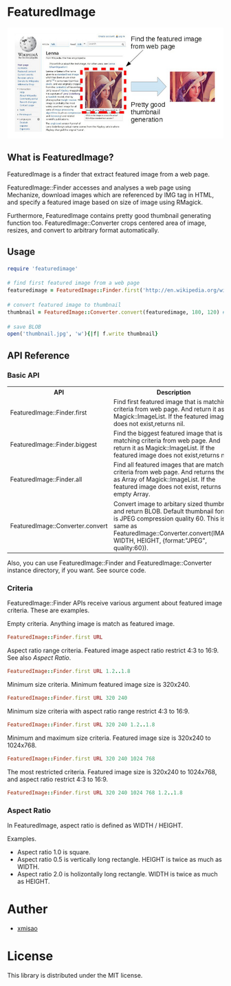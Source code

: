 # FeaturedImage

<img src="featuredimage.jpg">

## What is FeaturedImage?

FeaturedImage is a finder that extract featured image from a web page.

FeaturedImage::Finder accesses and analyses a web page using Mechanize, download images which are referenced by IMG tag in HTML, and specify a featured image based on size of image using RMagick.

Furthermore, FeaturedImage contains pretty good thumbnail generating function too. FeaturedImage::Converter crops centered area of image, resizes, and convert to arbitrary format automatically.

## Usage

```ruby
require 'featuredimage'

# find first featured image from a web page
featuredimage = FeaturedImage::Finder.first('http://en.wikipedia.org/wiki/Lenna')

# convert featured image to thumbnail
thumbnail = FeaturedImage::Converter.convert(featuredimage, 180, 120) # return BLOB

# save BLOB
open('thumbnail.jpg', 'w'){|f| f.write thumbnail}
```

## API Reference

### Basic API

<table>
<tr><th>API</th><th>Description</th></tr>
<tr><td>FeaturedImage::Finder.first</td><td>Find first featured image that is matching criteria from web page. And return it as Magick::ImageList. If the featured image does not exist,returns nil.</td></tr>
<tr><td>FeaturedImage::Finder.biggest</td><td>Find the biggest featured image that is matching criteria from web page. And return it as Magick::ImageList. If the featured image does not exist,returns nil.</td></tr>
<tr><td>FeaturedImage::Finder.all</td><td>Find all featured images that are matching criteria from web page. And returns them as Array of Magick::ImageList. If the featured image does not exist, returns empty Array.</td></tr>
<tr><td>FeaturedImage::Converter.convert</td><td>Convert image to arbitary sized thumbnai and return BLOB. Default thumbnail format is JPEG compression quality 60. This is same as FeaturedImage::Converter.convert(IMAGE, WIDTH, HEIGHT, {format:"JPEG", quality:60}).</td></tr>
</table>

Also, you can use FeaturedImage::Finder and FeaturedImage::Converter instance directory, if you want. See source code.

### Criteria

FeaturedImage::Finder APIs receive various argument about featured image criteria. These are examples.

Empty criteria. Anything image is match as featured image.

```ruby
FeaturedImage::Finder.first URL
```

Aspect ratio range criteria. Featured image aspect ratio restrict 4:3 to 16:9. See also _Aspect Ratio_.

```ruby
FeaturedImage::Finder.first URL 1.2..1.8
```

Minimum size criteria. Minimum featured image size is 320x240.

```ruby
FeaturedImage::Finder.first URL 320 240
```

Minimum size criteria with aspect ratio range restrict 4:3 to 16:9.

```ruby
FeaturedImage::Finder.first URL 320 240 1.2..1.8
```

Minimum and maximum size criteria. Featured image size is 320x240 to 1024x768.

```ruby
FeaturedImage::Finder.first URL 320 240 1024 768
```

The most restricted criteria. Featured image size is 320x240 to 1024x768, and aspect ratio restrict 4:3 to 16:9.

```ruby
FeaturedImage::Finder.first URL 320 240 1024 768 1.2..1.8
```

### Aspect Ratio

In FeaturedImage, aspect ratio is defined as WIDTH / HEIGHT.

Examples.

- Aspect ratio 1.0 is square.
- Aspect ratio 0.5 is vertically long rectangle. HEIGHT is twice as much as WIDTH.
- Aspect ratio 2.0 is holizontally long rectangle. WIDTH is twice as much as HEIGHT.

# Auther

- [xmisao](http://www.xmisao.com/)

# License

This library is distributed under the MIT license.
